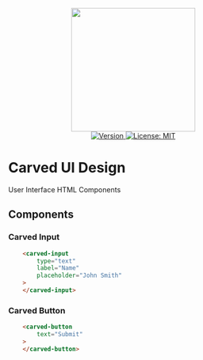 <p align="center">
    <img src="https://raw.githubusercontent.com/plurid/carved-html/master/docs/images/identity/carved-logo.png" height="250px">
    <br />
    <a target="_blank" href="https://www.npmjs.com/package/carved-html">
        <img src="https://img.shields.io/npm/v/carved-html.svg?logo=npm&colorB=1380C3&style=for-the-badge" alt="Version">
    </a>
    <a target="_blank" href="https://github.com/plurid/carved-html/blob/master/LICENSE">
        <img src="https://img.shields.io/badge/license-MIT-blue.svg?colorB=1380C3&style=for-the-badge" alt="License: MIT">
    </a>
</p>



# Carved UI Design

User Interface HTML Components



## Components

### Carved Input

``` html
    <carved-input
        type="text"
        label="Name"
        placeholder="John Smith"
    >
    </carved-input>
```


### Carved Button

``` html
    <carved-button
        text="Submit"
    >
    </carved-button>
```
